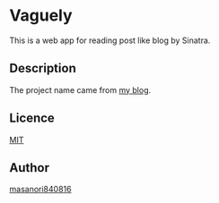 # Vaguely
This is a web app for reading post like blog by Sinatra.

## Description
The project name came from [my blog](http://mslgt.hatenablog.com/).

## Licence
[MIT](https://github.com/tcnksm/tool/blob/master/LICENCE)

## Author
[masanori840816](https://github.com/masanori840816)

